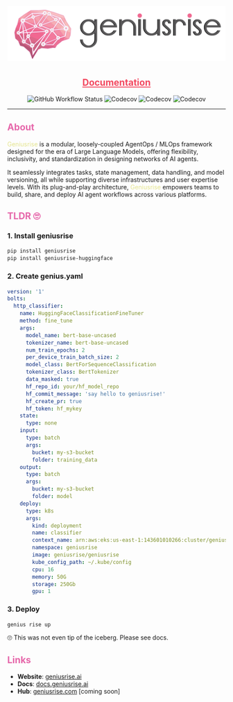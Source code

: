 <h1 align="center">
  <img src="./assets/logo_with_text.png" alt="Grace Hopper" width="900"/>
</h1>
<h2 align="center">
  <a style="color:#f34960" href="https://docs.geniusrise.ai">Documentation</a>
</h2>

<p align="center">
  <img src="https://img.shields.io/github/actions/workflow/status/geniusrise/geniusrise/pytest.yml?branch=master" alt="GitHub Workflow Status"/>
  <img src="https://codecov.io/gh/geniusrise/geniusrise/branch/main/graph/badge.svg?token=0b359b3a-f29c-4966-9661-a79386b3450d" alt="Codecov"/>
  <img src="https://img.shields.io/github/license/geniusrise/geniusrise" alt="Codecov"/>
  <img src="https://img.shields.io/github/issues/geniusrise/geniusrise" alt="Codecov"/>
</p>

---

## <span style="color:#e667aa">About</span>

<span style="color:#e4e48c">Geniusrise</span> is a modular, loosely-coupled
AgentOps / MLOps framework designed for the era of Large Language Models,
offering flexibility, inclusivity, and standardization in designing networks of
AI agents.

It seamlessly integrates tasks, state management, data handling, and model
versioning, all while supporting diverse infrastructures and user expertise
levels. With its plug-and-play architecture,
<span style="color:#e4e48c">Geniusrise</span> empowers teams to build, share,
and deploy AI agent workflows across various platforms.

## <span style="color:#e667aa">TLDR 🙄</span>

### 1. Install geniusrise

```bash
pip install geniusrise
pip install geniusrise-huggingface
```

### 2. Create genius.yaml

```yaml
version: '1'
bolts:
  http_classifier:
    name: HuggingFaceClassificationFineTuner
    method: fine_tune
    args:
      model_name: bert-base-uncased
      tokenizer_name: bert-base-uncased
      num_train_epochs: 2
      per_device_train_batch_size: 2
      model_class: BertForSequenceClassification
      tokenizer_class: BertTokenizer
      data_masked: true
      hf_repo_id: your/hf_model_repo
      hf_commit_message: 'say hello to geniusrise!'
      hf_create_pr: true
      hf_token: hf_mykey
    state:
      type: none
    input:
      type: batch
      args:
        bucket: my-s3-bucket
        folder: training_data
    output:
      type: batch
      args:
        bucket: my-s3-bucket
        folder: model
    deploy:
      type: k8s
      args:
        kind: deployment
        name: classifier
        context_name: arn:aws:eks:us-east-1:143601010266:cluster/geniusrise-dev
        namespace: geniusrise
        image: geniusrise/geniusrise
        kube_config_path: ~/.kube/config
        cpu: 16
        memory: 50G
        storage: 250Gb
        gpu: 1
```

### 3. Deploy

```bash
genius rise up
```

🙄 This was not even tip of the iceberg. Please see docs.

## <span style="color:#e667aa">Links</span>

- **Website**: [geniusrise.ai](https://geniusrise.ai)
- **Docs**: [docs.geniusrise.ai](https://docs.geniusrise.ai)
- **Hub**: [geniusrise.com](https://geniusrise.com) [coming soon]
